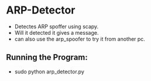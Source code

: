 # ARP-Detector
* Detectes ARP spoffer using scapy.
* Will it detected it gives a message.
* can also use the arp_spoofer to try it from another pc.

## Running the Program:
* sudo python arp_detector.py
